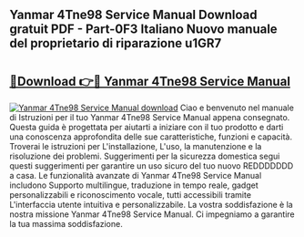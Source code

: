 ## Yanmar 4Tne98 Service Manual Download gratuit PDF - Part-0F3 Italiano Nuovo manuale del proprietario di riparazione u1GR7

# <h2><a href="http://dfgde6.blite.top/?on=Yanmar+4Tne98+Service+Manual">🔗Download 👉🔴 Yanmar 4Tne98 Service Manual</a></h2>

[![Yanmar 4Tne98 Service Manual download](https://i.imgur.com/lujVjoI.png)](http://dfgde6.blite.top/?on=Yanmar+4Tne98+Service+Manual)
Ciao e benvenuto nel manuale di Istruzioni per il tuo Yanmar 4Tne98 Service Manual appena consegnato. Questa guida è progettata per aiutarti a iniziare con il tuo prodotto e darti una conoscenza approfondita delle sue caratteristiche, funzioni e capacità. Troverai le istruzioni per L'installazione, L'uso, la manutenzione e la risoluzione dei problemi. Suggerimenti per la sicurezza domestica segui questi suggerimenti per garantire un uso sicuro del tuo nuovo REDDDDDDD a casa. Le funzionalità avanzate di Yanmar 4Tne98 Service Manual includono Supporto multilingue, traduzione in tempo reale, gadget personalizzabili e riconoscimento vocale, tutti accessibili tramite L'interfaccia utente intuitiva e personalizzabile. La vostra soddisfazione è la nostra missione Yanmar 4Tne98 Service Manual. Ci impegniamo a garantire la tua massima soddisfazione.
